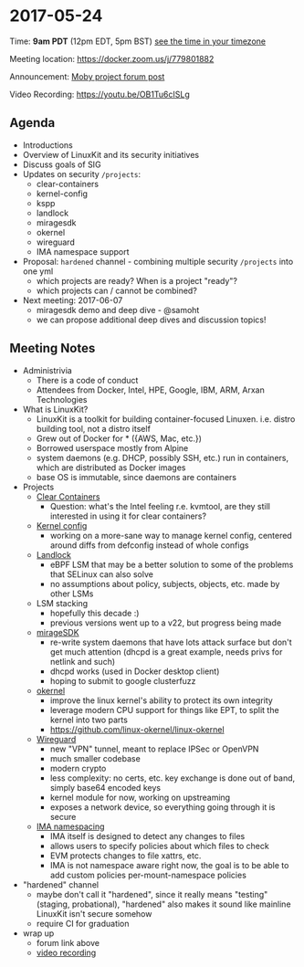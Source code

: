 # 2017-05-24
Time: **9am PDT** (12pm EDT, 5pm BST) [see the time in your timezone](https://www.timeanddate.com/worldclock/fixedtime.html?msg=Linuxkit+Security+SIG&iso=20170524T09&p1=224)

Meeting location: https://docker.zoom.us/j/779801882

Announcement: [Moby project forum post](https://forums.mobyproject.org/t/introducing-linuxkit-security-sig-first-meeting-may-24th/47)

Video Recording: https://youtu.be/OB1Tu6cISLg

## Agenda
- Introductions
- Overview of LinuxKit and its security initiatives
- Discuss goals of SIG
- Updates on security `/projects`:
  - clear-containers
  - kernel-config
  - kspp
  - landlock
  - miragesdk
  - okernel
  - wireguard
  - IMA namespace support
- Proposal: `hardened` channel - combining multiple security `/projects` into one yml
  - which projects are ready?  When is a project "ready"?
  - which projects can / cannot be combined?
- Next meeting: 2017-06-07
  - miragesdk demo and deep dive - @samoht
  - we can propose additional deep dives and discussion topics!

## Meeting Notes

* Administrivia
  * There is a code of conduct
  * Attendees from Docker, Intel, HPE, Google, IBM, ARM, Arxan Technologies
* What is LinuxKit?
  * LinuxKit is a toolkit for building container-focused Linuxen. i.e. distro
    building tool, not a distro itself
  * Grew out of Docker for \* ({AWS, Mac, etc.})
  * Borrowed userspace mostly from Alpine
  * system daemons (e.g. DHCP, possibly SSH, etc.) run in containers, which are
    distributed as Docker images
  * base OS is immutable, since daemons are containers
* Projects
  * [Clear Containers](../../projects/clear-containers/)
    * Question: what's the Intel feeling r.e. kvmtool, are they still
      interested in using it for clear containers?
  * [Kernel config](../../projects/kernel-config/)
    * working on a more-sane way to manage kernel config, centered around diffs
      from defconfig instead of whole configs
  * [Landlock](../../projects/landlock/)
    * eBPF LSM that may be a better solution to some of the problems that
      SELinux can also solve
    * no assumptions about policy, subjects, objects, etc. made by other LSMs
  * LSM stacking
    * hopefully this decade :)
    * previous versions went up to a v22, but progress being made
  * [mirageSDK](../../projects/miragesdk/)
    * re-write system daemons that have lots attack surface but don't get much
      attention (dhcpd is a great example, needs privs for netlink and such)
    * dhcpd works (used in Docker desktop client)
    * hoping to submit to google clusterfuzz
  * [okernel](../../projects/okernel/)
    * improve the linux kernel's ability to protect its own integrity
    * leverage modern CPU support for things like EPT, to split the kernel into
      two parts
    * https://github.com/linux-okernel/linux-okernel
  * [Wireguard](../../projects/wireguard/)
    * new "VPN" tunnel, meant to replace IPSec or OpenVPN
    * much smaller codebase
    * modern crypto
    * less complexity: no certs, etc. key exchange is done out of band, simply
      base64 encoded keys
    * kernel module for now, working on upstreaming
    * exposes a network device, so everything going through it is secure
  * [IMA namespacing](../../projects/wireguard/)
    * IMA itself is designed to detect any changes to files
    * allows users to specify policies about which files to check
    * EVM protects changes to file xattrs, etc.
    * IMA is not namespace aware right now, the goal is to be able to add
      custom policies per-mount-namespace policies
* "hardened" channel
  * maybe don't call it "hardened", since it really means "testing" (staging,
    probational), "hardened" also makes it sound like mainline LinuxKit isn't
    secure somehow
  * require CI for graduation
* wrap up
  * forum link above
  * [video recording](https://youtu.be/OB1Tu6cISLg)
